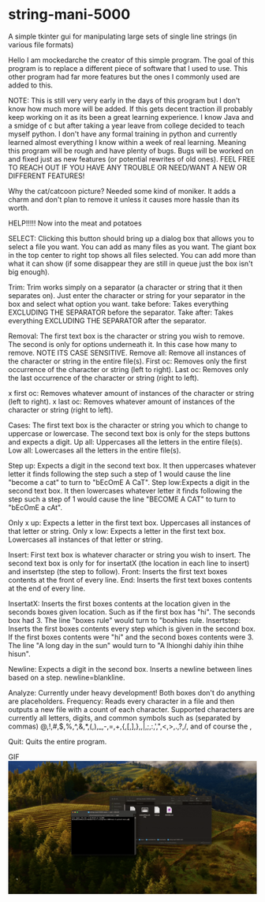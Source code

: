 # string-mani-5000
A simple tkinter gui for manipulating large sets of single line strings (in various file formats)

Hello I am mockedarche the creator of this simple program. The goal of this program is to replace a different piece of software that I used to use. This other program had far more features but the ones I commonly used are added to this. 

NOTE: This is still very very early in the days of this program but I don't know how much more will be added. If this gets decent traction ill probably keep working on it as its been a great learning experience. I know Java and a smidge of c but after taking a year leave from college decided to teach myself python. I don't have any formal training in python and currently learned almost everything I know within a week of real learning. Meaning this program will be rough and have plenty of bugs. Bugs will be worked on and fixed just as new features (or potential rewrites of old ones). FEEL FREE TO REACH OUT IF YOU HAVE ANY TROUBLE OR NEED/WANT A NEW OR DIFFERENT FEATURES!

Why the cat/catcoon picture? Needed some kind of moniker. It adds a charm and don't plan to remove it unless it causes more hassle than its worth. 

HELP!!!!!
Now into the meat and potatoes

SELECT: Clicking this button should bring up a dialog box that allows you to select a file you want.  You can add as many files as you want. The giant box in the top center to right top shows all files selected. You can add more than what it can show (if some disappear they are still in queue just the box isn't big enough).

Trim: Trim works simply on a separator (a character or string that it then separates on). Just enter the character or string for your separator in the box and select what option you want.
take before: Takes everything EXCLUDING THE SEPARATOR before the separator.
Take after: Takes everything EXCLUDING THE SEPARATOR after the separator.

Removal: The first text box is the character or string you wish to remove. The second is only for options underneath it. In this case how many to remove. NOTE ITS CASE SENSITIVE.
Remove all: Remove all instances of the character or string in the entire file(s). 
First oc: Removes only the first occurrence of the character or string (left to right).
Last oc: Removes only the last occurrence of the character or string (right to left).

x first oc: Removes whatever amount of instances of the character or string (left to right).
x last oc: Removes whatever amount of instances of the character or string (right to left).

Cases: The first text box is the character or string you which to change to uppercase or lowercase. The second text box is only for the steps buttons and expects a digit.
Up all: Uppercases all the letters in the entire file(s).
Low all: Lowercases all the letters in the entire file(s).

Step up: Expects a digit in the second text box. It then uppercases whatever letter it finds following the step such a step of 1 would cause the line "become a cat" to turn to "bEcOmE A CaT".
Step low:Expects a digit in the second text box. It then lowercases whatever letter it finds following the step such a step of 1 would cause the line "BECOME A CAT" to turn to "bEcOmE a cAt".

Only x up: Expects a letter in the first text box. Uppercases all instances of that letter or string.
Only x low: Expects a letter in the first text box. Lowercases all instances of that letter or string.

Insert: First text box is whatever character or string you wish to insert. The second text box is only for for insertatX (the location in each line to insert) and insertstep (the step to follow).
Front: Inserts the first text boxes contents at the front of every line.
End: Inserts the first text boxes contents at the end of every line.

InsertatX: Inserts the first boxes contents at the location given in the seconds boxes given location. Such as if the first box has "hi". The seconds box had 3. The line "boxes rule" would turn to "boxhies rule.
Insertstep: Inserts the first boxes contents every step which is given in the second box. If the first boxes contents were "hi" and the second boxes contents were 3. The line "A long day in the sun" would turn to "A lhionghi dahiy ihin thihe hisun".

Newline: Expects a digit in the second box. Inserts a newline between lines based on a step. newline=blankline.

Analyze: Currently under heavy development! Both boxes don't do anything are placeholders. 
Frequency: Reads every character in a file and then outputs a new file with a count of each character. Supported characters are currently all letters, digits, and common symbols such as (separated by commas) @,!,#,$,%,^,&,*,(,),_,-,=,+,{,[,],},\,|,;,:,',",<,>,.,?,/, and of course the ,

Quit: Quits the entire program.

GIF
![](https://github.com/Mockedarche/string-mani-5000/blob/main/example.gif)
